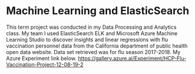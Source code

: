 # Machine Learning and ElasticSearch 
This term project was conducted in my Data Processing and Analytics class. My team I used ElasticSearch ELK and Microsoft Azure Machine Learning Studio to discover insights and linear regressions with flu vaccination personnel data from the California department of public health open data website. Data set retrieved was for flu season 2017-2018.
My Azure Experiment link below.
https://gallery.azure.ai/Experiment/HCP-Flu-Vaccination-Project-12-08-19-2
